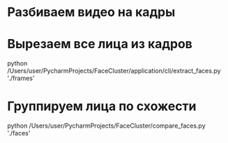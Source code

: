 # Разбиваем видео на кадры

# Вырезаем все лица из кадров
python /Users/user/PycharmProjects/FaceCluster/application/cli/extract_faces.py './frames'

# Группируем лица по схожести
python /Users/user/PycharmProjects/FaceCluster/compare_faces.py './faces'